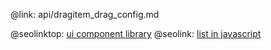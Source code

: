 @link: api/dragitem_drag_config.md

@seolinktop: [ui component library](https://webix.com)
@seolink: [list in javascript](https://webix.com/widget/list/)